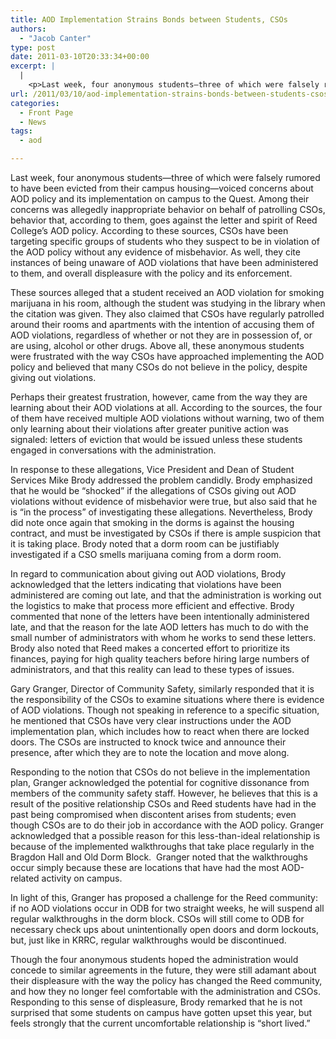 ```yaml
---
title: AOD Implementation Strains Bonds between Students, CSOs
authors: 
  - "Jacob Canter"
type: post
date: 2011-03-10T20:33:34+00:00
excerpt: |
  |
    <p>Last week, four anonymous students—three of which were falsely rumored  to have been evicted from their campus housing—voiced concerns about AOD  policy and its implementation on campus to the Quest. Among their  concerns was allegedly inappropriate behavior on behalf of patrolling  CSOs, behavior that, according to them, goes against the letter and  spirit of Reed College’s AOD policy. According to these sources, CSOs  have been targeting specific groups of students who they suspect to be  in violation of the AOD policy without any evidence of misbehavior. As  well, they cite instances of being unaware of AOD violations that have  been administered to them, and overall displeasure with the policy and  its enforcement.</p>
url: /2011/03/10/aod-implementation-strains-bonds-between-students-csos/
categories:
  - Front Page
  - News
tags:
  - aod

---
```

Last week, four anonymous students—three of which were falsely rumored to have been evicted from their campus housing—voiced concerns about AOD policy and its implementation on campus to the Quest. Among their concerns was allegedly inappropriate behavior on behalf of patrolling CSOs, behavior that, according to them, goes against the letter and spirit of Reed College’s AOD policy. According to these sources, CSOs have been targeting specific groups of students who they suspect to be in violation of the AOD policy without any evidence of misbehavior. As well, they cite instances of being unaware of AOD violations that have been administered to them, and overall displeasure with the policy and its enforcement.

These sources alleged that a student received an AOD violation for smoking marijuana in his room, although the student was studying in the library when the citation was given. They also claimed that CSOs have regularly patrolled around their rooms and apartments with the intention of accusing them of AOD violations, regardless of whether or not they are in possession of, or are using, alcohol or other drugs. Above all, these anonymous students were frustrated with the way CSOs have approached implementing the AOD policy and believed that many CSOs do not believe in the policy, despite giving out violations.

Perhaps their greatest frustration, however, came from the way they are learning about their AOD violations at all. According to the sources, the four of them have received multiple AOD violations without warning, two of them only learning about their violations after greater punitive action was signaled: letters of eviction that would be issued unless these students engaged in conversations with the administration.

In response to these allegations, Vice President and Dean of Student Services Mike Brody addressed the problem candidly. Brody emphasized that he would be “shocked” if the allegations of CSOs giving out AOD violations without evidence of misbehavior were true, but also said that he is “in the process” of investigating these allegations. Nevertheless, Brody did note once again that smoking in the dorms is against the housing contract, and must be investigated by CSOs if there is ample suspicion that it is taking place. Brody noted that a dorm room can be justifiably investigated if a CSO smells marijuana coming from a dorm room.

In regard to communication about giving out AOD violations, Brody acknowledged that the letters indicating that violations have been administered are coming out late, and that the administration is working out the logistics to make that process more efficient and effective. Brody commented that none of the letters have been intentionally administered late, and that the reason for the late AOD letters has much to do with the small number of administrators with whom he works to send these letters. Brody also noted that Reed makes a concerted effort to prioritize its finances, paying for high quality teachers before hiring large numbers of administrators, and that this reality can lead to these types of issues.

Gary Granger, Director of Community Safety, similarly responded that it is the responsibility of the CSOs to examine situations where there is evidence of AOD violations. Though not speaking in reference to a specific situation, he mentioned that CSOs have very clear instructions under the AOD implementation plan, which includes how to react when there are locked doors. The CSOs are instructed to knock twice and announce their presence, after which they are to note the location and move along.

Responding to the notion that CSOs do not believe in the implementation plan, Granger acknowledged the potential for cognitive dissonance from members of the community safety staff. However, he believes that this is a result of the positive relationship CSOs and Reed students have had in the past being compromised when discontent arises from students; even though CSOs are to do their job in accordance with the AOD policy. Granger acknowledged that a possible reason for this less-than-ideal relationship is because of the implemented walkthroughs that take place regularly in the Bragdon Hall and Old Dorm Block.  Granger noted that the walkthroughs occur simply because these are locations that have had the most AOD-related activity on campus.

In light of this, Granger has proposed a challenge for the Reed community: if no AOD violations occur in ODB for two straight weeks, he will suspend all regular walkthroughs in the dorm block. CSOs will still come to ODB for necessary check ups about unintentionally open doors and dorm lockouts, but, just like in KRRC, regular walkthroughs would be discontinued.

Though the four anonymous students hoped the administration would concede to similar agreements in the future, they were still adamant about their displeasure with the way the policy has changed the Reed community, and how they no longer feel comfortable with the administration and CSOs. Responding to this sense of displeasure, Brody remarked that he is not surprised that some students on campus have gotten upset this year, but feels strongly that the current uncomfortable relationship is “short lived.”